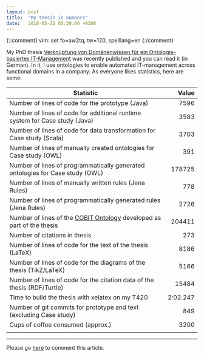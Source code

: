```yaml
---
layout: post
title:  "My thesis in numbers"
date:   2018-05-22 05:30:00 +0200
---
```

{::comment}
vim: set fo=aw2tq, tw=120, spelllang=en
{:/comment}

My PhD thesis
[Verknüpfung von Domänenwissen für ein Ontologie-basiertes IT-Management](http://nbn-resolving.de/urn:nbn:de:hebis:34-2018051455498) 
was recently published and you can read it (in German). In it, I use ontologies to enable automated IT-management across
functional domains in a company. As everyone likes statistics, here are some:

| Statistic                                                                     |    Value |
| ----------------------------------------------------------------------------- | --------:|
| Number of lines of code for the prototype (Java)                              |     7596 |
| Number of lines of code for additional runtime system for Case study (Java)   |     3583 |
| Number of lines of code for data transformation for Case study (Scala)        |     3703 |
| Number of lines of manually created ontologies for Case study (OWL)           |      391 |
| Number of lines of programmatically generated ontologies for Case study (OWL) |   178725 |
| Number of lines of manually written rules (Jena Rules)                        |      778 |
| Number of lines of programmatically generated rules (Jena Rules)              |     2726 |
| Number of lines of the [COBIT Ontology](https://github.com/atextor/cobit5-ontology) developed as part of the thesis |   204411 |
| Number of citations in thesis                                                 |      273 |
| Number of lines of code for the text of the thesis (LaTeX)                    |     8186 |
| Number of lines of code for the diagrams of the thesis (TikZ/LaTeX)           |     5166 |
| Number of lines of code for the citation data of the thesis (RDF/Turtle)      |    15484 |
| Time to build the thesis with xelatex on my T420                              | 2:02.247 |
| Number of git commits for prototype and text (excluding Case study)           |      849 |
| Cups of coffee consumed (approx.)                                             |     3200 |
|                                                                               |          |

<div><hr/></div>

Please go [here](https://github.com/atextor/atextor.github.com/issues/5) to
comment this article.
